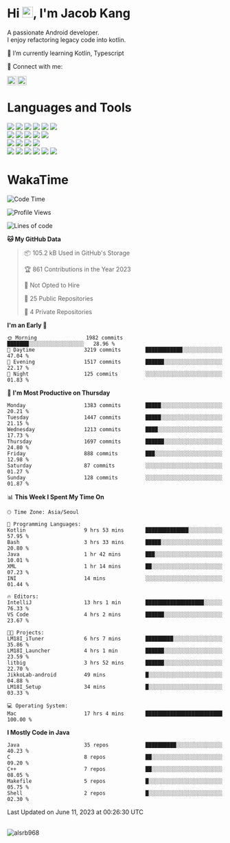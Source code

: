 # Hi <img src="https://media.giphy.com/media/hvRJCLFzcasrR4ia7z/giphy.gif" width="25px">, I'm Jacob Kang
A passionate Android developer.
</br>
I enjoy refactoring legacy code into kotlin.

🌱 I’m currently learning Kotlin, Typescript

🤝 Connect with me:

<a href="https://www.linkedin.com/in/minkyu-kang-b7477b1b2/"><img align="left" src="https://raw.githubusercontent.com/yushi1007/yushi1007/main/images/linkedin.svg" alt="Minkyu Kang | LinkedIn" width="21px"/></a>
<a href="https://www.instagram.com/_jacob_kang/"><img align="left" src="https://raw.githubusercontent.com/yushi1007/yushi1007/main/images/instagram.svg" alt="Jacob Kang | Instagram" width="21px"/></a>

</br>

# Languages and Tools

<div align="left">
<img src="https://img.shields.io/badge/java-007396?logo=java&logoColor=white"/>
<img src="https://img.shields.io/badge/kotlin-7F52FF?logo=kotlin&logoColor=white"/>
<img src="https://img.shields.io/badge/python-3776AB?logo=python&logoColor=white"/>
<img src="https://img.shields.io/badge/bash shell-4EAA25?logo=gnubash&logoColor=white"/>
<img src="https://img.shields.io/badge/c-A8B9CC?logo=c&logoColor=white"/>
<img src="https://img.shields.io/badge/c++-00599C?logo=c%2b%2b&logoColor=white"/>
</div>
<div align="left">
<img src="https://img.shields.io/badge/git-F05032?logo=git&logoColor=white"/>
<img src="https://img.shields.io/badge/github-181717?logo=github&logoColor=white"/>
<img src="https://img.shields.io/badge/mysql-4479A1?logo=mysql&logoColor=white"/>
<img src="https://img.shields.io/badge/sqlite-003B57?logo=sqlite&logoColor=white"/>
<img src="https://img.shields.io/badge/amazon AWS-232F3E?logo=amazonaws&logoColor=white"/>
</div>
<div align="left">
<img src="https://img.shields.io/badge/android-3DDC84?logo=android&logoColor=white"/>
<img src="https://img.shields.io/badge/linux-FCC624?logo=linux&logoColor=white"/>
<img src="https://img.shields.io/badge/flask-000000?logo=flask&logoColor=white"/>
<img src="https://img.shields.io/badge/arduino-00979D?logo=arduino&logoColor=white"/>
</div>
<div align="left">
<img src="https://img.shields.io/badge/slack-4A154B?logo=slack&logoColor=white"/>
<img src="https://img.shields.io/badge/notion-000000?logo=notion&logoColor=white"/>
<img src="https://img.shields.io/badge/jira-0052CC?logo=jira&logoColor=white"/>
<img src="https://img.shields.io/badge/postman-FF6C37?logo=postman&logoColor=white"/>
<img src="https://img.shields.io/badge/intellij-000000?logo=intellijidea&logoColor=white"/>
<img src="https://img.shields.io/badge/pycharm-000000?logo=pycharm&logoColor=white"/>
</div>

# WakaTime

<!--START_SECTION:waka-->
![Code Time](http://img.shields.io/badge/Code%20Time-2%2C600%20hrs%2045%20mins-blue)

![Profile Views](http://img.shields.io/badge/Profile%20Views-0-blue)

![Lines of code](https://img.shields.io/badge/From%20Hello%20World%20I%27ve%20Written-3.1%20million%20lines%20of%20code-blue)

**🐱 My GitHub Data** 

> 📦 105.2 kB Used in GitHub's Storage 
 > 
> 🏆 861 Contributions in the Year 2023
 > 
> 🚫 Not Opted to Hire
 > 
> 📜 25 Public Repositories 
 > 
> 🔑 4 Private Repositories 
 > 
**I'm an Early 🐤** 

```text
🌞 Morning                1982 commits        ███████░░░░░░░░░░░░░░░░░░   28.96 % 
🌆 Daytime                3219 commits        ████████████░░░░░░░░░░░░░   47.04 % 
🌃 Evening                1517 commits        ██████░░░░░░░░░░░░░░░░░░░   22.17 % 
🌙 Night                  125 commits         ░░░░░░░░░░░░░░░░░░░░░░░░░   01.83 % 
```
📅 **I'm Most Productive on Thursday** 

```text
Monday                   1383 commits        █████░░░░░░░░░░░░░░░░░░░░   20.21 % 
Tuesday                  1447 commits        █████░░░░░░░░░░░░░░░░░░░░   21.15 % 
Wednesday                1213 commits        ████░░░░░░░░░░░░░░░░░░░░░   17.73 % 
Thursday                 1697 commits        ██████░░░░░░░░░░░░░░░░░░░   24.80 % 
Friday                   888 commits         ███░░░░░░░░░░░░░░░░░░░░░░   12.98 % 
Saturday                 87 commits          ░░░░░░░░░░░░░░░░░░░░░░░░░   01.27 % 
Sunday                   128 commits         ░░░░░░░░░░░░░░░░░░░░░░░░░   01.87 % 
```


📊 **This Week I Spent My Time On** 

```text
🕑︎ Time Zone: Asia/Seoul

💬 Programming Languages: 
Kotlin                   9 hrs 53 mins       ██████████████░░░░░░░░░░░   57.95 % 
Bash                     3 hrs 33 mins       █████░░░░░░░░░░░░░░░░░░░░   20.80 % 
Java                     1 hr 42 mins        ███░░░░░░░░░░░░░░░░░░░░░░   10.01 % 
XML                      1 hr 14 mins        ██░░░░░░░░░░░░░░░░░░░░░░░   07.23 % 
INI                      14 mins             ░░░░░░░░░░░░░░░░░░░░░░░░░   01.44 % 

🔥 Editors: 
IntelliJ                 13 hrs 1 min        ███████████████████░░░░░░   76.33 % 
VS Code                  4 hrs 2 mins        ██████░░░░░░░░░░░░░░░░░░░   23.67 % 

🐱‍💻 Projects: 
LM18I_iTuner             6 hrs 7 mins        █████████░░░░░░░░░░░░░░░░   35.86 % 
LM18I_Launcher           4 hrs 1 min         ██████░░░░░░░░░░░░░░░░░░░   23.59 % 
litbig                   3 hrs 52 mins       ██████░░░░░░░░░░░░░░░░░░░   22.70 % 
JikkoLab-android         49 mins             █░░░░░░░░░░░░░░░░░░░░░░░░   04.88 % 
LM18I_Setup              34 mins             █░░░░░░░░░░░░░░░░░░░░░░░░   03.33 % 

💻 Operating System: 
Mac                      17 hrs 4 mins       █████████████████████████   100.00 % 
```

**I Mostly Code in Java** 

```text
Java                     35 repos            ██████████░░░░░░░░░░░░░░░   40.23 % 
C                        8 repos             ██░░░░░░░░░░░░░░░░░░░░░░░   09.20 % 
C++                      7 repos             ██░░░░░░░░░░░░░░░░░░░░░░░   08.05 % 
Makefile                 5 repos             █░░░░░░░░░░░░░░░░░░░░░░░░   05.75 % 
Shell                    2 repos             █░░░░░░░░░░░░░░░░░░░░░░░░   02.30 % 
```




 Last Updated on June 11, 2023 at 00:26:30 UTC
<!--END_SECTION:waka-->

</br>

<div align="left">
<img align="left" src="https://github-readme-stats.vercel.app/api/top-langs?username=alsrb968&show_icons=true&locale=en&layout=compact&theme=dark" alt="alsrb968" />
</div>

